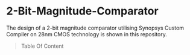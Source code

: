 # 2-Bit-Magnitude-Comparator
The design of a 2-bit magnitude comparator utilising Synopsys Custom Compiler on 28nm CMOS technology is shown in this repository.
> Table Of Content
